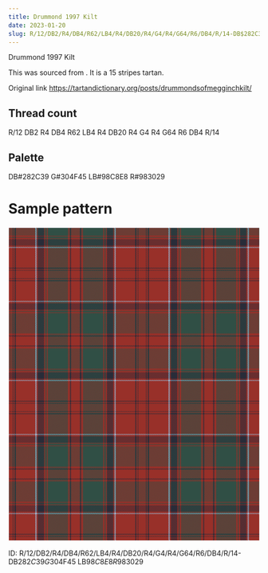 ```yaml
---
title: Drummond 1997 Kilt
date: 2023-01-20
slug: R/12/DB2/R4/DB4/R62/LB4/R4/DB20/R4/G4/R4/G64/R6/DB4/R/14-DB$282C39 G$304F45 LB$98C8E8 R$983029
---
```

Drummond 1997 Kilt

This was sourced from <no value>.  It is a 15 stripes tartan.

Original link https://tartandictionary.org/posts/drummondsofmegginchkilt/

## Thread count
R/12 DB2 R4 DB4 R62 LB4 R4 DB20 R4 G4 R4 G64 R6 DB4 R/14

## Palette
DB#282C39 G#304F45 LB#98C8E8 R#983029

# Sample pattern

![Tartan detail](tartan.png "R/12 DB2 R4 DB4 R62 LB4 R4 DB20 R4 G4 R4 G64 R6 DB4 R/14 tartan")

ID: R/12/DB2/R4/DB4/R62/LB4/R4/DB20/R4/G4/R4/G64/R6/DB4/R/14-DB$282C39 G$304F45 LB$98C8E8 R$983029
